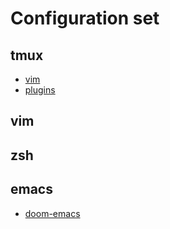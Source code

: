 # Configuration set

## tmux
  - [vim](https://www.vim.org)
  - [plugins](https://github.com/tmux-plugins)

## vim

## zsh

## emacs
  - [doom-emacs](https://github.com/hlissner/doom-emacs)